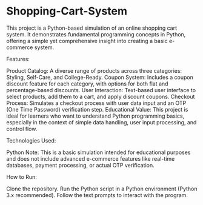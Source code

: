 # Shopping-Cart-System
This project is a Python-based simulation of an online shopping cart system. It demonstrates fundamental programming concepts in Python, offering a simple yet comprehensive insight into creating a basic e-commerce system.

Features:

Product Catalog: A diverse range of products across three categories: Styling, Self-Care, and College-Ready.
Coupon System: Includes a coupon discount feature for each category, with options for both flat and percentage-based discounts.
User Interaction: Text-based user interface to select products, add them to a cart, and apply discount coupons.
Checkout Process: Simulates a checkout process with user data input and an OTP (One Time Password) verification step.
Educational Value: This project is ideal for learners who want to understand Python programming basics, especially in the context of simple data handling, user input processing, and control flow.

Technologies Used:

Python
Note: This is a basic simulation intended for educational purposes and does not include advanced e-commerce features like real-time databases, payment processing, or actual OTP verification.

How to Run:

Clone the repository.
Run the Python script in a Python environment (Python 3.x recommended).
Follow the text prompts to interact with the program.
